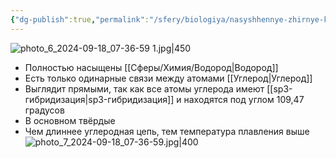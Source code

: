```yaml
---
{"dg-publish":true,"permalink":"/sfery/biologiya/nasyshhennye-zhirnye-kisloty/","tags":["Общаябиология"]}
---
```


![photo_6_2024-09-18_07-36-59 1.jpg|450](/img/user/%D0%90%D1%80%D1%85%D0%B8%D0%B2/%D0%9A%D1%8D%D1%88/photo_6_2024-09-18_07-36-59%201.jpg)
- Полностью насыщены [[Сферы/Химия/Водород\|Водород]] 
- Есть только одинарные связи между атомами [[Углерод\|Углерод]]
- Выглядит прямыми, так как все атомы углерода имеют [[sp3-гибридизация\|sp3-гибридизация]] и находятся под углом 109,47 градусов
- В основном твёрдые
- Чем длиннее углеродная цепь, тем температура плавления выше
![photo_7_2024-09-18_07-36-59.jpg|400](/img/user/%D0%90%D1%80%D1%85%D0%B8%D0%B2/%D0%9A%D1%8D%D1%88/photo_7_2024-09-18_07-36-59.jpg)
